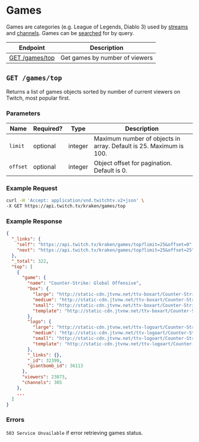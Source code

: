 # Games

Games are categories (e.g. League of Legends, Diablo 3) used by [streams][] and [channels][]. Games can be [searched][search] for by query.

| Endpoint | Description |
| ---- | --------------- |
| [GET /games/top](/v2_resources/games.md#get-gamestop) | Get games by number of viewers |

[streams]: /v2_resources/streams.md
[channels]: /v2_resources/channels.md
[search]: /v2_resources/search.md#search-for-games-

## `GET /games/top`

Returns a list of games objects sorted by number of current viewers on Twitch, most popular first.

### Parameters

<table>
    <thead>
        <tr>
            <th>Name</th>
            <th>Required?</th>
            <th width="50">Type</th>
            <th width=100%>Description</th>
        </tr>
    </thead>
    <tbody>
        <tr>
            <td><code>limit</code></td>
            <td>optional</td>
            <td>integer</td>
            <td>Maximum number of objects in array. Default is 25. Maximum is 100.</td>
        </tr>
        <tr>
            <td><code>offset</code></td>
            <td>optional</td>
            <td>integer</td>
            <td>Object offset for pagination. Default is 0.</td>
        </tr>
    </tbody>
</table>

### Example Request

```bash
curl -H 'Accept: application/vnd.twitchtv.v2+json' \
-X GET https://api.twitch.tv/kraken/games/top
```

### Example Response

```json
{
  "_links": {
    "self": "https://api.twitch.tv/kraken/games/top?limit=25&offset=0",
    "next": "https://api.twitch.tv/kraken/games/top?limit=25&offset=25"
  },
  "_total": 322,
  "top": [
    {
      "game": {
        "name": "Counter-Strike: Global Offensive",
        "box": {
          "large": "http://static-cdn.jtvnw.net/ttv-boxart/Counter-Strike:%20Global%20Offensive-272x380.jpg",
          "medium": "http://static-cdn.jtvnw.net/ttv-boxart/Counter-Strike:%20Global%20Offensive-136x190.jpg",
          "small": "http://static-cdn.jtvnw.net/ttv-boxart/Counter-Strike:%20Global%20Offensive-52x72.jpg",
          "template": "http://static-cdn.jtvnw.net/ttv-boxart/Counter-Strike:%20Global%20Offensive-{width}x{height}.jpg"
        },
        "logo": {
          "large": "http://static-cdn.jtvnw.net/ttv-logoart/Counter-Strike:%20Global%20Offensive-240x144.jpg",
          "medium": "http://static-cdn.jtvnw.net/ttv-logoart/Counter-Strike:%20Global%20Offensive-120x72.jpg",
          "small": "http://static-cdn.jtvnw.net/ttv-logoart/Counter-Strike:%20Global%20Offensive-60x36.jpg",
          "template": "http://static-cdn.jtvnw.net/ttv-logoart/Counter-Strike:%20Global%20Offensive-{width}x{height}.jpg"
        },
        "_links": {},
        "_id": 32399,
        "giantbomb_id": 36113
      },
      "viewers": 23873,
      "channels": 305
    },
    ...
  ]
}
```

### Errors

`503 Service Unvailable` if error retrieving games status.

